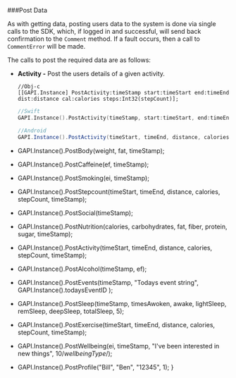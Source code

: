 ###Post Data

As with getting data, posting users data to the system is done via single calls to the SDK, which, if logged in and successful, will send back confirmation to the `Comment` method. If a fault occurs, then a call to `CommentError` will be made.

The calls to post the required data are as follows:
* **Activity -** Post the users details of a given activity.

    ```obj-c
    //Obj-c
    [[GAPI.Instance] PostActivity:timeStamp start:timeStart end:timeEnd dist:distance cal:calories steps:Int32(stepCount)];
    ```
    ```swift
    //Swift
    GAPI.Instance().PostActivity(timeStamp, start:timeStart, end:timeEnd, dist:distance, cal:calories, steps:Int32(stepCount));
    ```
    ```java
    //Android
    GAPI.Instance().PostActivity(timeStart, timeEnd, distance, calories, stepCount, timeStamp);
    ```


* GAPI.Instance().PostBody(weight, fat, timeStamp);
* GAPI.Instance().PostCaffeine(ef, timeStamp);
* GAPI.Instance().PostSmoking(ei, timeStamp);
* GAPI.Instance().PostStepcount(timeStart, timeEnd, distance, calories, stepCount, timeStamp);
* GAPI.Instance().PostSocial(timeStamp);
* GAPI.Instance().PostNutrition(calories, carbohydrates, fat, fiber, protein, sugar, timeStamp);
* GAPI.Instance().PostActivity(timeStart, timeEnd, distance, calories, stepCount, timeStamp);
* GAPI.Instance().PostAlcohol(timeStamp, ef);
* GAPI.Instance().PostEvents(timeStamp, "Todays event string", GAPI.Instance().todaysEventID );
* GAPI.Instance().PostSleep(timeStamp, timesAwoken, awake, lightSleep, remSleep, deepSleep, totalSleep, 5);


* GAPI.Instance().PostExercise(timeStart, timeEnd, distance, calories, stepCount, timeStamp);
* GAPI.Instance().PostWellbeing(ei, timeStamp, "I've been interested in new things", 10/*wellbeingType*/);
* GAPI.Instance().PostProfile("Bill", "Ben", "12345", 1); }